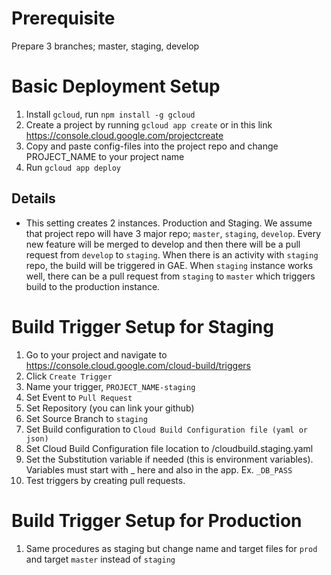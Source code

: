 # Prerequisite
  Prepare 3 branches; master, staging, develop

# Basic Deployment Setup
1. Install `gcloud`, run `npm install -g gcloud`
1. Create a project by running `gcloud app create` or in this link https://console.cloud.google.com/projectcreate
1. Copy and paste config-files into the project repo and change PROJECT_NAME to your project name
1. Run `gcloud app deploy`

## Details
- This setting creates 2 instances. Production and Staging. We assume that project repo will have 3 major repo; `master`, `staging`, `develop`. Every new feature will be merged to develop and then there will be a pull request from `develop` to `staging`. When there is an activity with `staging` repo, the build will be triggered in GAE. When `staging` instance works well, there can be a pull request from `staging` to `master` which triggers build to the production instance.


# Build Trigger Setup for Staging
1. Go to your project and navigate to https://console.cloud.google.com/cloud-build/triggers
1. Click `Create Trigger`
1. Name your trigger, `PROJECT_NAME-staging`
1. Set Event to `Pull Request`
1. Set Repository (you can link your github)
1. Set Source Branch to `staging`
1. Set Build configuration to `Cloud Build Configuration file (yaml or json)`
1. Set Cloud Build Configuration file location to /cloudbuild.staging.yaml
1. Set the Substitution variable if needed (this is environment variables). Variables must start with _ here and also in the app. Ex. `_DB_PASS`
1. Test triggers by creating pull requests.

# Build Trigger Setup for Production
1. Same procedures as staging but change name and target files for `prod` and target `master` instead of `staging`

